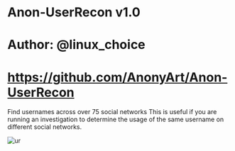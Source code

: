 # Anon-UserRecon v1.0
# Author: @linux_choice
# https://github.com/AnonyArt/Anon-UserRecon

Find usernames across over 75 social networks
This is useful if you are running an investigation to determine the usage of the same username on different social networks.

![ur](https://user-images.githubusercontent.com/34893261/43992221-49d40f1c-9d52-11e8-8f58-24ae4aa11dd6.png)
